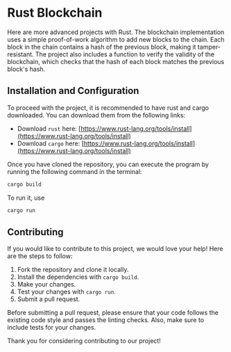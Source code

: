 # Rust Blockchain

Here are more advanced projects with Rust. The blockchain implementation uses a simple proof-of-work algorithm to add new blocks to the chain. Each block in the chain contains a hash of the previous block, making it tamper-resistant. The project also includes a function to verify the validity of the blockchain, which checks that the hash of each block matches the previous block's hash.

## Installation and Configuration

To proceed with the project, it is recommended to have rust and cargo downloaded. You can download them from the following links:
- Download `rust` here: [https://www.rust-lang.org/tools/install](https://www.rust-lang.org/tools/install)
- Download `cargo` here: [https://www.rust-lang.org/tools/install](https://www.rust-lang.org/tools/install)

Once you have cloned the repository, you can execute the program by running the following command in the terminal:

```sh
cargo build
```
To run it, use
```sh
cargo run
```


## Contributing

If you would like to contribute to this project, we would love your help! Here are the steps to follow:

1. Fork the repository and clone it locally.
2. Install the dependencies with `cargo build`.
3. Make your changes.
4. Test your changes with `cargo run`.
5. Submit a pull request.

Before submitting a pull request, please ensure that your code follows the existing code style and passes the linting checks. Also, make sure to include tests for your changes.

Thank you for considering contributing to our project!








